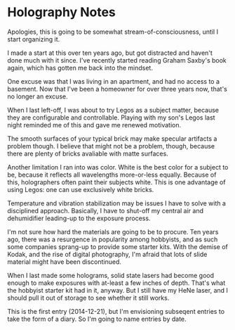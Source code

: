 Holography Notes
================

Apologies, this is going to be somewhat stream-of-consciousness, until I start organizing it.

I made a start at this over ten years ago, but got distracted and haven't done much with it since.  I've recently started reading Graham Saxby's book again, which has gotten me back into the mindset.

One excuse was that I was living in an apartment, and had no access to a basement.  Now that I've been a homeowner for over three years now, that's no longer an excuse.

When I last left-off, I was about to try Legos as a subject matter, because they are configurable and controllable.  Playing with my son's Legos last night reminded me of this and gave me renewed motivation.

The smooth surfaces of your typical brick may make specular artifacts a problem though.  I believe that might not be a problem, though, because there are plenty of bricks avaliable with matte surfaces.

Another limitation I ran into was color.  White is the best color for a subject to be, because it reflects all wavelengths more-or-less equally.  Because of this, holographers often paint their subjects white.  This is one advantage of using Legos: one can use exclusively white bricks.

Temperature and vibration stabilization may be issues I have to solve with a disciplined approach.  Basically, I have to shut-off my central air and dehumidifier leading-up to the exposure process.

I'm not sure how hard the materials are going to be to procure.  Ten years ago, there was a resurgence in popularity among hobbyists, and as such some companies sprang-up to provide some starter kits.  With the demise of Kodak, and the rise of digital photography, I'm afraid that lots of slide material might have been discontinued.

When I last made some holograms, solid state lasers had become good enough to make exposures with at-least a few inches of depth.  That's what the hobbyist starter kit had in it, anyway.  But I still have my HeNe laser, and I should pull it out of storage to see whether it still works.

This is the first entry (2014-12-21), but I'm envisioning subseqent entries to take the form of a diary.  So I'm going to name entries by date.
